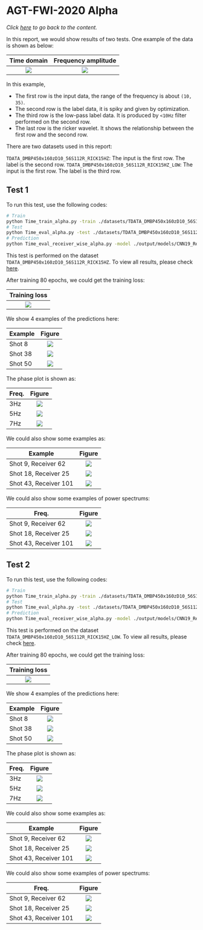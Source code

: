 # AGT-FWI-2020 Alpha

*Click [here](./index) to go back to the content.*

In this report, we would show results of two tests. One example of the data is shown as below:

| Time domain | Frequency amplitude |
| :-----: | :-----: |
| ![](./CNN19_ResUNet1_TDATA_DMBP450x160zD10_56S112R_RICK15HZ/dataset.png) | ![](./CNN19_ResUNet1_TDATA_DMBP450x160zD10_56S112R_RICK15HZ/dataset_freq.png) |

In this example,

* The first row is the input data, the range of the frequency is about `(10, 35)`.
* The second row is the label data, it is spiky and given by optimization.
* The third row is the low-pass label data. It is produced by `<10Hz` filter performed on the second row.
* The last row is the ricker wavelet. It shows the relationship between the first row and the second row.

There are two datasets used in this report:

`TDATA_DMBP450x160zD10_56S112R_RICK15HZ`: The input is the first row. The label is the second row.
`TDATA_DMBP450x160zD10_56S112R_RICK15HZ_LOW`: The input is the first row. The label is the third row.

## Test 1

To run this test, use the following codes:

```bash
# Train
python Time_train_alpha.py -train ./datasets/TDATA_DMBP450x160zD10_56S112R_RICK15HZ-train.h5 -test ./datasets/TDATA_DMBP450x160zD10_56S112R_RICK15HZ-test.h5 -model CNN19_ResUNet1 -output ./output
# Test
python Time_eval_alpha.py -test ./datasets/TDATA_DMBP450x160zD10_56S112R_RICK15HZ-test.h5 -model CNN19_ResUNet1 -model_path ./output/models/CNN19_ResUNet1_TDATA_DMBP450x160zD10_56S112R_RICK15HZ-train_state_dict.pt -output ./output
# Prediction
python Time_eval_receiver_wise_alpha.py -model ./output/models/CNN19_ResUNet1_TDATA_DMBP450x160zD10_56S112R_RICK15HZ-train_state_dict.pt -dataset ./datasets/TDATA_DMBP450x160zD10_56S112R_RICK15HZ-test.h5 -output ./output
```

This test is performed on the dataset `TDATA_DMBP450x160zD10_56S112R_RICK15HZ`. To view all results, please check [here](./CNN19_ResUNet1_TDATA_DMBP450x160zD10_56S112R_RICK15HZ).

After training 80 epochs, we could get the training loss:

| Training loss |
| :-----: |
| ![](./CNN19_ResUNet1_TDATA_DMBP450x160zD10_56S112R_RICK15HZ/Loss.png) |

We show 4 examples of the predictions here:

| Example | Figure |
| ----- | :-----: |
| Shot 8 | ![](./CNN19_ResUNet1_TDATA_DMBP450x160zD10_56S112R_RICK15HZ/Shot_8.png) |
| Shot 38 | ![](./CNN19_ResUNet1_TDATA_DMBP450x160zD10_56S112R_RICK15HZ/Shot_38.png) |
| Shot 50 | ![](./CNN19_ResUNet1_TDATA_DMBP450x160zD10_56S112R_RICK15HZ/Shot_50.png) |

The phase plot is shown as:

| Freq. | Figure |
| ----- | :-----: |
| 3Hz | ![](./CNN19_ResUNet1_TDATA_DMBP450x160zD10_56S112R_RICK15HZ/3Hz_phase.png) |
| 5Hz | ![](./CNN19_ResUNet1_TDATA_DMBP450x160zD10_56S112R_RICK15HZ/5Hz_phase.png) |
| 7Hz | ![](./CNN19_ResUNet1_TDATA_DMBP450x160zD10_56S112R_RICK15HZ/7Hz_phase.png) |

We could also show some examples as:

| Example | Figure |
| ----- | :-----: |
| Shot 9, Receiver 62 | ![](./CNN19_ResUNet1_TDATA_DMBP450x160zD10_56S112R_RICK15HZ/Zoom_Shot_9_Receiver_62.png) |
| Shot 18, Receiver 25 | ![](./CNN19_ResUNet1_TDATA_DMBP450x160zD10_56S112R_RICK15HZ/Zoom_Shot_18_Receiver_25.png) |
| Shot 43, Receiver 101 | ![](./CNN19_ResUNet1_TDATA_DMBP450x160zD10_56S112R_RICK15HZ/Zoom_Shot_43_Receiver_101.png) |

We could also show some examples of power spectrums:

| Freq. | Figure |
| ----- | :-----: |
| Shot 9, Receiver 62 | ![](./CNN19_ResUNet1_TDATA_DMBP450x160zD10_56S112R_RICK15HZ/Shot_9_Receiver_62_Power.png) |
| Shot 18, Receiver 25 | ![](./CNN19_ResUNet1_TDATA_DMBP450x160zD10_56S112R_RICK15HZ/Shot_18_Receiver_25_Power.png) |
| Shot 43, Receiver 101 | ![](./CNN19_ResUNet1_TDATA_DMBP450x160zD10_56S112R_RICK15HZ/Shot_43_Receiver_101_Power.png) |

## Test 2

To run this test, use the following codes:

```bash
# Train
python Time_train_alpha.py -train ./datasets/TDATA_DMBP450x160zD10_56S112R_RICK15HZ_LOW-train.h5 -test ./datasets/TDATA_DMBP450x160zD10_56S112R_RICK15HZ_LOW-test.h5 -model CNN19_ResUNet1 -output ./output
# Test
python Time_eval_alpha.py -test ./datasets/TDATA_DMBP450x160zD10_56S112R_RICK15HZ_LOW-test.h5 -model CNN19_ResUNet1 -model_path ./output/models/CNN19_ResUNet1_TDATA_DMBP450x160zD10_56S112R_RICK15HZ_LOW-train_state_dict.pt -output ./output
# Prediction
python Time_eval_receiver_wise_alpha.py -model ./output/models/CNN19_ResUNet1_TDATA_DMBP450x160zD10_56S112R_RICK15HZ_LOW-train_state_dict.pt -dataset ./datasets/TDATA_DMBP450x160zD10_56S112R_RICK15HZ_LOW-test.h5 -output ./output
```

This test is performed on the dataset `TDATA_DMBP450x160zD10_56S112R_RICK15HZ_LOW`. To view all results, please check [here](./CNN19_ResUNet1_TDATA_DMBP450x160zD10_56S112R_RICK15HZ_LOW).

After training 80 epochs, we could get the training loss:

| Training loss |
| :-----: |
| ![](./CNN19_ResUNet1_TDATA_DMBP450x160zD10_56S112R_RICK15HZ_LOW/Loss.png) |

We show 4 examples of the predictions here:

| Example | Figure |
| ----- | :-----: |
| Shot 8 | ![](./CNN19_ResUNet1_TDATA_DMBP450x160zD10_56S112R_RICK15HZ_LOW/Shot_8.png) |
| Shot 38 | ![](./CNN19_ResUNet1_TDATA_DMBP450x160zD10_56S112R_RICK15HZ_LOW/Shot_38.png) |
| Shot 50 | ![](./CNN19_ResUNet1_TDATA_DMBP450x160zD10_56S112R_RICK15HZ_LOW/Shot_50.png) |

The phase plot is shown as:

| Freq. | Figure |
| ----- | :-----: |
| 3Hz | ![](./CNN19_ResUNet1_TDATA_DMBP450x160zD10_56S112R_RICK15HZ_LOW/3Hz_phase.png) |
| 5Hz | ![](./CNN19_ResUNet1_TDATA_DMBP450x160zD10_56S112R_RICK15HZ_LOW/5Hz_phase.png) |
| 7Hz | ![](./CNN19_ResUNet1_TDATA_DMBP450x160zD10_56S112R_RICK15HZ_LOW/7Hz_phase.png) |

We could also show some examples as:

| Example | Figure |
| ----- | :-----: |
| Shot 9, Receiver 62 | ![](./CNN19_ResUNet1_TDATA_DMBP450x160zD10_56S112R_RICK15HZ_LOW/Zoom_Shot_9_Receiver_62.png) |
| Shot 18, Receiver 25 | ![](./CNN19_ResUNet1_TDATA_DMBP450x160zD10_56S112R_RICK15HZ_LOW/Zoom_Shot_18_Receiver_25.png) |
| Shot 43, Receiver 101 | ![](./CNN19_ResUNet1_TDATA_DMBP450x160zD10_56S112R_RICK15HZ_LOW/Zoom_Shot_43_Receiver_101.png) |

We could also show some examples of power spectrums:

| Freq. | Figure |
| ----- | :-----: |
| Shot 9, Receiver 62 | ![](./CNN19_ResUNet1_TDATA_DMBP450x160zD10_56S112R_RICK15HZ_LOW/Shot_9_Receiver_62_Power.png) |
| Shot 18, Receiver 25 | ![](./CNN19_ResUNet1_TDATA_DMBP450x160zD10_56S112R_RICK15HZ_LOW/Shot_18_Receiver_25_Power.png) |
| Shot 43, Receiver 101 | ![](./CNN19_ResUNet1_TDATA_DMBP450x160zD10_56S112R_RICK15HZ_LOW/Shot_43_Receiver_101_Power.png) |
